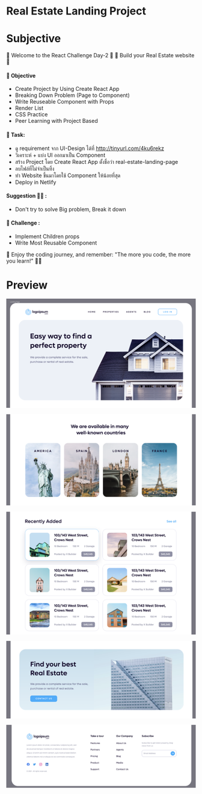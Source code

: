 # Real Estate Landing Project

# Subjective

🚀 Welcome to the React Challenge Day-2 🚀
🚀 Build your Real Estate website 🚀

#### 🎯 Objective

- Create Project by Using Create React App
- Breaking Down Problem (Page to Component)
- Write Reuseable Component with Props
- Render List
- CSS Practice
- Peer Learning with Project Based

#### 📝 Task:

- ดู requirement จาก UI-Design ได้ที่ http://tinyurl.com/4ku6rekz
- วิเคราะห์ + แบ่ง UI ออกมาเป็น Component
- สร้าง Project โดย Create React App ตั้งชื่อว่า real-estate-landing-page
- ลบไฟล์ที่ไม่จำเป็นทิ้ง
- ทำ Website ขึ้นมาโดยใช้ Component ให้น้อยที่สุด
- Deploy in Netlify

#### Suggestion 🧘🏻 :

- Don't try to solve Big problem, Break it down

#### 🚧 Challenge :

- Implement Children props
- Write Most Reusable Component

🌈 Enjoy the coding journey, and remember:
"The more you code, the more you learn!" 🚀🌐

# Preview

![image](./images/1.png)

![image](./images/2.png)

![image](./images/3.png)

![image](./images/4.png)

![image](./images/5.png)
